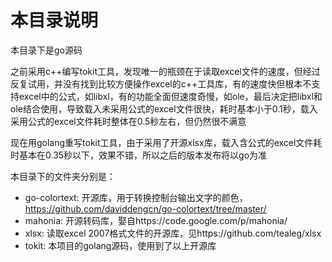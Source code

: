 本目录说明
=====

本目录下是go源码

之前采用c++编写tokit工具，发现唯一的瓶颈在于读取excel文件的速度，但经过反复试用，并没有找到比较方便操作excel的c++工具库，有的速度快但根本不支持excel中的公式，如libxl，有的功能全面但速度奇慢，如ole，最后决定把libxl和ole结合使用，导致载入未采用公式的excel文件很快，耗时基本小于0.1秒，载入采用公式的excel文件耗时整体在0.5秒左右，但仍然很不满意

现在用golang重写tokit工具，由于采用了开源xlsx库，载入含公式的excel文件耗时基本在0.35秒以下，效果不错，所以之后的版本发布将以go为准

本目录下的文件夹分别是：
* go-colortext: 开源库，用于转换控制台输出文字的颜色，https://github.com/daviddengcn/go-colortext/tree/master/
* mahonia: 开源转码库，娶自https://code.google.com/p/mahonia/
* xlsx: 读取excel 2007格式文件的开源库，见https://github.com/tealeg/xlsx
* tokit: 本项目的golang源码，使用到了以上开源库